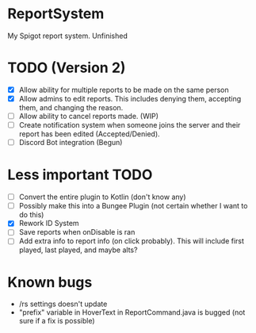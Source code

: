 # ReportSystem
My Spigot report system. Unfinished


# TODO (Version 2)
- [x] Allow ability for multiple reports to be made on the same person
- [x] Allow admins to edit reports. This includes denying them, accepting them, and changing the reason.
- [ ] Allow ability to cancel reports made. (WIP)
- [ ] Create notification system when someone joins the server and their report has been edited (Accepted/Denied).
- [ ] Discord Bot integration (Begun)

# Less important TODO
- [ ] Convert the entire plugin to Kotlin (don't know any)
- [ ] Possibly make this into a Bungee Plugin (not certain whether I want to do this)
- [x] Rework ID System
- [ ] Save reports when onDisable is ran
- [ ] Add extra info to report info (on click probably). This will include first played, last played, and maybe alts?

# Known bugs
- /rs settings doesn't update
- "prefix" variable in HoverText in ReportCommand.java is bugged (not sure if a fix is possible)


